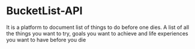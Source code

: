 # BucketList-API
 It is a platform to document list of things to do before one dies. A list of all the things you want to try, goals you want to achieve and life experiences you want to have before you die
